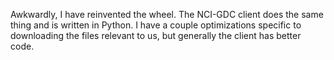 Awkwardly, I have reinvented the wheel.
The NCI-GDC client does the same thing and is written in Python.
I have a couple optimizations specific to downloading the files relevant to us, but generally the client has better code.
